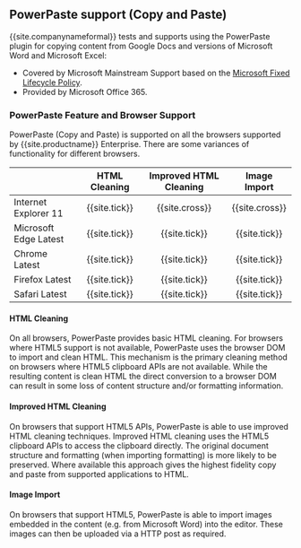 ## PowerPaste support (Copy and Paste)

{{site.companynameformal}} tests and supports using the PowerPaste plugin for copying content from Google Docs and versions of Microsoft Word and Microsoft Excel:

* Covered by Microsoft Mainstream Support based on the [Microsoft Fixed Lifecycle Policy](https://support.microsoft.com/en-us/help/14085/fixed-lifecycle-policy).
* Provided by Microsoft Office 365.

### PowerPaste Feature and Browser Support

PowerPaste (Copy and Paste) is supported on all the browsers supported by {{site.productname}} Enterprise. There are some variances of functionality for different browsers.

|                       | HTML Cleaning | Improved HTML Cleaning | Image Import  |
|-----------------------| :-----------: | :--------------------: | :-----------: |
| Internet Explorer 11  | {{site.tick}} | {{site.cross}}         | {{site.cross}}|
| Microsoft Edge Latest | {{site.tick}} | {{site.tick}}          | {{site.tick}} |
| Chrome Latest         | {{site.tick}} | {{site.tick}}          | {{site.tick}} |
| Firefox Latest        | {{site.tick}} | {{site.tick}}          | {{site.tick}} |
| Safari Latest         | {{site.tick}} | {{site.tick}}          | {{site.tick}} |

#### HTML Cleaning

On all browsers, PowerPaste provides basic HTML cleaning. For browsers where HTML5 support is not available, PowerPaste uses the browser DOM to import and clean HTML. This mechanism is the primary cleaning method on browsers where HTML5 clipboard APIs are not available. While the resulting content is clean HTML the direct conversion to a browser DOM can result in some loss of content structure and/or formatting information.

#### Improved HTML Cleaning

On browsers that support HTML5 APIs, PowerPaste is able to use improved HTML cleaning techniques. Improved HTML cleaning uses the HTML5 clipboard APIs to access the clipboard directly. The original document structure and formatting (when importing formatting) is more likely to be preserved. Where available this approach gives the highest fidelity copy and paste from supported applications to HTML.

#### Image Import

On browsers that support HTML5, PowerPaste is able to import images embedded in the content (e.g. from Microsoft Word) into the editor. These images can then be uploaded via a HTTP post as required.
